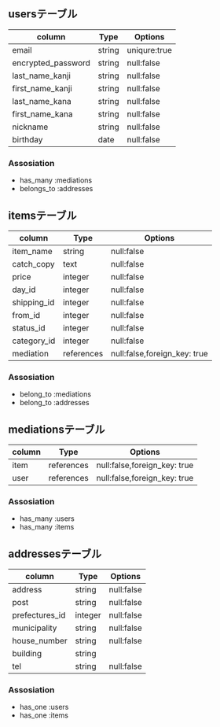 ## usersテーブル
|column            |Type   |Options     |
|------------------|-------|------------|
|email             |string |uniqure:true|
|encrypted_password|string |null:false  |
|last_name_kanji   |string |null:false  |
|first_name_kanji  |string |null:false  |
|last_name_kana    |string |null:false  |
|first_name_kana   |string |null:false  |
|nickname          |string |null:false  |
|birthday          |date   |null:false  |

### Assosiation
- has_many :mediations
- belongs_to :addresses

## itemsテーブル
|column     |Type      |Options                     |
|-----------|----------|----------------------------|
|item_name  |string    |null:false                  |
|catch_copy |text      |null:false                  |
|price      |integer   |null:false                  |
|day_id     |integer   |null:false                  |
|shipping_id|integer   |null:false                  |
|from_id    |integer   |null:false                  |
|status_id  |integer   |null:false                  |
|category_id|integer   |null:false                  |
|mediation  |references|null:false,foreign_key: true|


### Assosiation
- belong_to :mediations
- belong_to :addresses

## mediationsテーブル
|column        |Type        |Options                     |
|--------------|------------|----------------------------|
|item          |references  |null:false,foreign_key: true|
|user          |references  |null:false,foreign_key: true|

### Assosiation
- has_many :users
- has_many :items

## addressesテーブル
|column        |Type   |Options   |
|--------------|-------|----------|
|address       |string |null:false|
|post          |string |null:false|
|prefectures_id|integer|null:false|
|municipality  |string |null:false|
|house_number  |string |null:false|
|building      |string |          |
|tel           |string |null:false|

### Assosiation
- has_one :users
- has_one :items